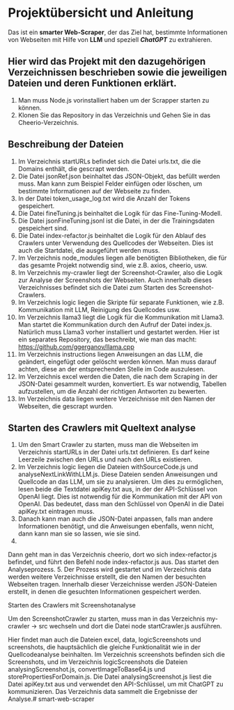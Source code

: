 # Projektübersicht und Anleitung

Das ist ein **smarter Web-Scraper**, der das Ziel hat, bestimmte Informationen von Webseiten mit Hilfe von **LLM** und speziell ***ChatGPT*** zu extrahieren.

## Hier wird das Projekt mit den dazugehörigen Verzeichnissen beschrieben sowie die jeweiligen Dateien und deren Funktionen erklärt.

1. Man muss Node.js vorinstalliert haben um der Scrapper starten zu können.
2. Klonen Sie das Repository in das Verzeichnis und Gehen Sie in das Cheerio-Verzeichnis.



## Beschreibung der Dateien

1. Im Verzeichnis startURLs befindet sich die Datei urls.txt, die die Domains enthält, die gescrapt werden.
2. Die Datei jsonRef.json beinhaltet das JSON-Objekt, das befüllt werden muss. Man kann zum Beispiel Felder einfügen oder löschen, um bestimmte Informationen auf der Webseite zu finden.
3. In der Datei token_usage_log.txt wird die Anzahl der Tokens gespeichert.
4. Die Datei fineTuning.js beinhaltet die Logik für das Fine-Tuning-Modell.
5. Die Datei jsonFineTuning.jsonl ist die Datei, in der die Trainingsdaten gespeichert sind.
6. Die Datei index-refactor.js beinhaltet die Logik für den Ablauf des Crawlers unter Verwendung des Quellcodes der Webseiten. Dies ist auch die Startdatei, die ausgeführt werden muss.
7. Im Verzeichnis node_modules liegen alle benötigten Bibliotheken, die für das gesamte Projekt notwendig sind, wie z.B. axios, cheerio, usw.
8. Im Verzeichnis my-crawler liegt der Screenshot-Crawler, also die Logik zur Analyse der Screenshots der Webseiten. Auch innerhalb dieses Verzeichnisses befindet sich die Datei zum Starten des Screenshot-Crawlers.
9. Im Verzeichnis logic liegen die Skripte für separate Funktionen, wie z.B. Kommunikation mit LLM, Reinigung des Quellcodes usw.
10. Im Verzeichnis llama3 liegt die Logik für die Kommunikation mit Llama3. Man startet die Kommunikation durch den Aufruf der Datei index.js. Natürlich muss Llama3 vorher installiert und gestartet werden. Hier ist ein separates Repository, das beschreibt, wie man das macht: https://github.com/ggerganov/llama.cpp
11. Im Verzeichnis instructions liegen Anweisungen an das LLM, die geändert, eingefügt oder gelöscht werden können. Man muss darauf achten, diese an der entsprechenden Stelle im Code auszulesen.
12. Im Verzeichnis excel werden die Daten, die nach dem Scraping in der JSON-Datei gesammelt wurden, konvertiert. Es war notwendig, Tabellen aufzustellen, um die Anzahl der richtigen Antworten zu bewerten.
13. Im Verzeichnis data liegen weitere Verzeichnisse mit den Namen der Webseiten, die gescrapt wurden.


## Starten des Crawlers mit Queltext analyse


1. Um den Smart Crawler zu starten, muss man die Webseiten im Verzeichnis startURLs in der Datei urls.txt definieren. Es darf keine Leerzeile zwischen den URLs und nach den URLs existieren.
2. Im Verzeichnis logic liegen die Dateien withSourceCode.js und analyseNextLinkWithLLM.js. Diese Dateien senden Anweisungen und Quellcode an das LLM, um sie zu analysieren. Um dies zu ermöglichen, lesen beide die Textdatei apiKey.txt aus, in der der API-Schlüssel von OpenAI liegt. Dies ist notwendig für die Kommunikation mit der API von OpenAI. Das bedeutet, dass man den Schlüssel von OpenAI in die Datei apiKey.txt eintragen muss.
3. Danach kann man auch die JSON-Datei anpassen, falls man andere Informationen benötigt, und die Anweisungen ebenfalls, wenn nicht, dann kann man sie so lassen, wie sie sind.
4. 

Dann geht man in das Verzeichnis cheerio, dort wo sich index-refactor.js befindet, und führt den Befehl
node index-refactor.js 
aus. Das startet den Analyseprozess. 5. Der Prozess wird gestartet und im Verzeichnis data werden weitere Verzeichnisse erstellt, die den Namen der besuchten Webseiten tragen. Innerhalb dieser Verzeichnisse werden JSON-Dateien erstellt, in denen die gesuchten Informationen gespeichert werden.

Starten des Crawlers mit Screenshotanalyse

Um den ScreenshotCrawler zu starten, muss man in das Verzeichnis my-crawler -> src wechseln und dort die Datei
node startCrawler.js
ausführen.

Hier findet man auch die Dateien excel, data, logicScreenshots und screenshots, die hauptsächlich die gleiche Funktionalität wie in der Quellcodeanalyse beinhalten.
Im Verzeichnis screenshots befinden sich die Screenshots, und im Verzeichnis logicScreenshots die Dateien analysingScreenshot.js, convertImageToBase64.js und storePropertiesForDomain.js. Die Datei analysingScreenshot.js liest die Datei apiKey.txt aus und verwendet den API-Schlüssel, um mit ChatGPT zu kommunizieren.
Das Verzeichnis data sammelt die Ergebnisse der Analyse.# smart-web-scraper
